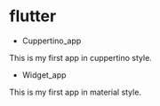 # flutter

* Cuppertino_app

This is my first app in cuppertino style.

* Widget_app

This is my first app in material style.

